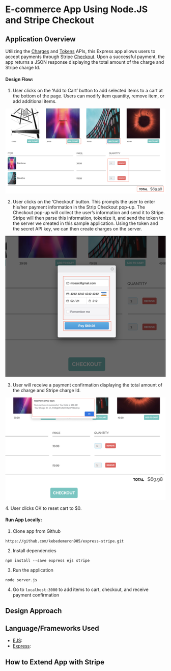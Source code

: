 # E-commerce App Using Node.JS and Stripe Checkout

## Application Overview 

Utilizing the [Charges](https://stripe.com/docs/api/charges) and [Tokens](https://stripe.com/docs/api/tokens) APIs, this Express app allows users to accept payments through Stripe [Checkout](https://stripe.com/docs/payments/checkout). Upon a successful payment, the app returns a JSON response displaying the total amount of the charge and Stripe charge Id.

#### Design Flow:

1. User clicks on the ‘Add to Cart’ button to add selected items to a cart at the bottom of the page. Users can modify item quantity, remove item, or add additional items.

![Add to Cart](images/image2.png)

2. User clicks on the ‘Checkout’ button. This prompts the user to enter his/her payment information in the Strip Checkout pop-up. 
The Checkout pop-up will collect the user’s information and send it to Stripe. Stripe will then parse this information, tokenize it, and send the token to the server we created in this sample application. Using the token and the secret API key, we can then create charges on the server. 

![Enter Payment Info](images/image3.png)

</b>
</b>
</b>

3. User will receive a payment confirmation displaying the total amount of the charge and Stripe charge Id.

![Payment Confirmation](images/image4.png)

</b>
</b>
4. User clicks OK to reset cart to $0. 

</b>
</b>


#### Run App Locally:


1. Clone app from Github

```
https://github.com/kebedemeron905/express-stripe.git
```


2. Install dependencies

```
npm install --save express ejs stripe
```

3. Run the application

```
node server.js
```

4. Go to `localhost:3000` to add items to cart, checkout, and receive payment confirmation


## Design Approach




## Language/Frameworks Used

* [EJS](https://ejs.co/):
* [Express](https://expressjs.com/):





## How to Extend App with Stripe

